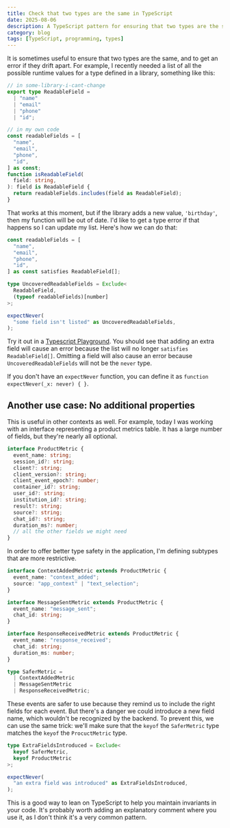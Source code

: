 ```yaml
---
title: Check that two types are the same in TypeScript
date: 2025-08-06
description: A TypeScript pattern for ensuring that two types are the same.
category: blog
tags: [TypeScript, programming, types]
---
```


It is sometimes useful to ensure that two types are the same, and to get an error if they drift apart. For example, I recently needed a list of all the possible runtime values for a type defined in a library, something like this:

```ts
// in some-library-i-cant-change
export type ReadableField =
  | "name"
  | "email"
  | "phone"
  | "id";

// in my own code
const readableFields = [
  "name",
  "email",
  "phone",
  "id",
] as const;
function isReadableField(
  field: string,
): field is ReadableField {
  return readableFields.includes(field as ReadableField);
}
```

That works at this moment, but if the library adds a new value, `'birthday'`, then my function will be out of date. I'd like to get a type error if that happens so I can update my list. Here's how we can do that:

```ts
const readableFields = [
  "name",
  "email",
  "phone",
  "id",
] as const satisfies ReadableField[];

type UncoveredReadableFields = Exclude<
  ReadableField,
  (typeof readableFields)[number]
>;

expectNever(
  "some field isn't listed" as UncoveredReadableFields,
);
```

Try it out in a [Typescript Playground](https://www.typescriptlang.org/play/?#code/PTAEEsFsEMHNwHYFNQBcAW4DOEcBMkAzRJPCBULAe0hQBtwAjAJ2mYE8AaSq0dqgK6gAxtAQByVAFgAUCFAFiyNOhTMBCVFHrZUoaHSoJYWcAQjSZqdgAcUAJSTQ80RnSQAxcEjpkAvKDiCNC04qAAPoFIMOB0YZHiNuhGSPGBZuKysvIIVADuoHmpzCiIoILM5XkUwlQEAHSgACocIuhi8MbZYBgoAG4GAkg4ZRjYoAxYqI0AmoKUyQK+lEgoYqAAoszMVMzdoIS7+gjsoEgAHqis5ZWQ2KbGoAN0Q1j1srUIU6Alzq7uXh8eBwAQA2rJQIFgqFuOJotBYuJYUkUkj0nhMjIALr6HCfb5YaBaLDEYagRx-Nyeby+UFYrIyWTWOygACqCFqfSQJTwFJcVMBvhBm3OwheBAAPBDyU5+QCaXhONLmUgqIQfrL-tSgVhQQgBJBGNz6TIAHwM6BYLDc1AAOSQXOYAAoAETUWgHBW4CR6SaoUgu3FsjlUR2kPlawXAgCUAG4GYQNMItEZcdbmHaHdynecAFygZCO6P5wvc0AAb2V6B2BWQBS2O2dAAMNBc7MnSCJLUh8wAScvnAC+TejskHQA). You should see that adding an extra field will cause an error because the list will no longer `satisfies ReadableField[]`. Omitting a field will also cause an error because `UncoveredReadableFields` will not be the `never` type.

If you don't have an `expectNever` function, you can define it as `function expectNever(_x: never) { }`.

## Another use case: No additional properties

This is useful in other contexts as well. For example, today I was working with an interface representing a product metrics table. It has a large number of fields, but they're nearly all optional.

```ts
interface ProductMetric {
  event_name: string;
  session_id?: string;
  client?: string;
  client_version?: string;
  client_event_epoch?: number;
  container_id?: string;
  user_id?: string;
  institution_id?: string;
  result?: string;
  source?: string;
  chat_id?: string;
  duration_ms?: number;
  // all the other fields we might need
}
```

In order to offer better type safety in the application, I'm defining subtypes that are more restrictive.

```ts
interface ContextAddedMetric extends ProductMetric {
  event_name: "context_added";
  source: "app_context" | "text_selection";
}

interface MessageSentMetric extends ProductMetric {
  event_name: "message_sent";
  chat_id: string;
}

interface ResponseReceivedMetric extends ProductMetric {
  event_name: "response_received";
  chat_id: string;
  duration_ms: number;
}

type SaferMetric =
  | ContextAddedMetric
  | MessageSentMetric
  | ResponseReceivedMetric;
```

These events are safer to use because they remind us to include the right fields for each event. But there's a danger we could introduce a new field name, which wouldn't be recognized by the backend. To prevent this, we can use the same trick: we'll make sure that the `keyof` the `SaferMetric` type matches the `keyof` the `ProcuctMetric` type.

```ts
type ExtraFieldsIntroduced = Exclude<
  keyof SaferMetric,
  keyof ProductMetric
>;

expectNever(
  "an extra field was introduced" as ExtraFieldsIntroduced,
);
```

This is a good way to lean on TypeScript to help you maintain invariants in your code. It's probably worth adding an explanatory comment where you use it, as I don't think it's a very common pattern.

